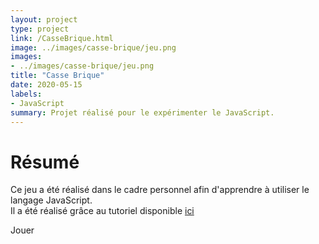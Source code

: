 ```yaml
---
layout: project
type: project
link: /CasseBrique.html
image: ../images/casse-brique/jeu.png
images:
- ../images/casse-brique/jeu.png
title: "Casse Brique"
date: 2020-05-15
labels:
- JavaScript
summary: Projet réalisé pour le expérimenter le JavaScript.
---
```


# Résumé

Ce jeu a été réalisé dans le cadre personnel afin d'apprendre à utiliser le langage JavaScript.  
Il a été réalisé grâce au tutoriel disponible [ici](https://developer.mozilla.org/en-US/docs/Games/Tutorials/2D_Breakout_game_pure_JavaScript)

<div class="invmobile">
  <canvas id="myCanvas" width="480" height="320"></canvas>

  <div class="ui grid">
    <div style="margin: 0 auto; margin-top: 1em; margin-bottom: 1em">
      <div class="ui button" onclick="draw()" style="margin-top: 1em">Jouer</div>
    </div>
  </div>

  <script type="text/javascript" src="{{ site.url }}/js/casse-brique.js"></script>
</div>
